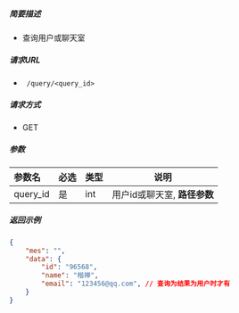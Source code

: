 ##### 简要描述

- 查询用户或聊天室

##### 请求URL

- ` /query/<query_id>`

##### 请求方式

- GET

##### 参数



| 参数名   | 必选 | 类型 | 说明                         |
| :------- | :--- | :--- | ---------------------------- |
| query_id | 是   | int  | 用户id或聊天室, **路径参数** |

##### 返回示例 

```json
{
    "mes": "",
    "data": {
        "id": "96568",
        "name": "楷禅",
        "email": "123456@qq.com", // 查询为结果为用户时才有
    }
}
```


